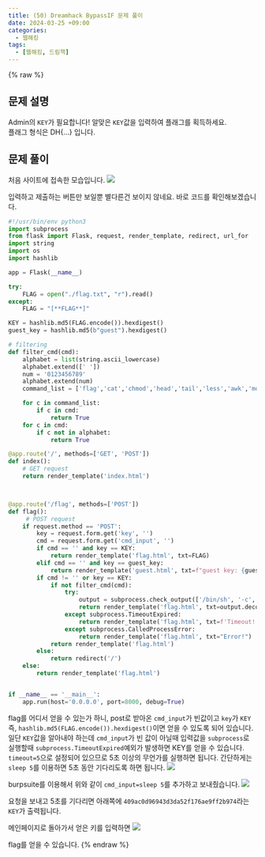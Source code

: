 ```yaml
---
title: (50) Dreamhack BypassIF 문제 풀이
date: 2024-03-25 +09:00
categories:
  - 웹해킹
tags:
  - [웹해킹, 드림핵]
---
```

{% raw %}
## 문제 설명
Admin의 `KEY`가 필요합니다! 알맞은 `KEY`값을 입력하여 플래그를 획득하세요.  
플래그 형식은 DH{...} 입니다.

## 문제 풀이
처음 사이트에 접속한 모습입니다.
![](https://kyuyeop.github.io/assets/img/post/50/1.png)

입력하고 제출하는 버튼만 보일뿐 별다른건 보이지 않네요. 바로 코드를 확인해보겠습니다.
```python
#!/usr/bin/env python3
import subprocess
from flask import Flask, request, render_template, redirect, url_for
import string
import os
import hashlib

app = Flask(__name__)

try:
    FLAG = open("./flag.txt", "r").read()
except:
    FLAG = "[**FLAG**]"

KEY = hashlib.md5(FLAG.encode()).hexdigest()
guest_key = hashlib.md5(b"guest").hexdigest()

# filtering
def filter_cmd(cmd):
    alphabet = list(string.ascii_lowercase)
    alphabet.extend([' '])
    num = '0123456789'
    alphabet.extend(num)
    command_list = ['flag','cat','chmod','head','tail','less','awk','more','grep']

    for c in command_list:
        if c in cmd:
            return True
    for c in cmd:
        if c not in alphabet:
            return True

@app.route('/', methods=['GET', 'POST'])
def index():
    # GET request
    return render_template('index.html')



@app.route('/flag', methods=['POST'])
def flag():
     # POST request
    if request.method == 'POST':
        key = request.form.get('key', '')
        cmd = request.form.get('cmd_input', '')
        if cmd == '' and key == KEY:
            return render_template('flag.html', txt=FLAG)
        elif cmd == '' and key == guest_key:
            return render_template('guest.html', txt=f"guest key: {guest_key}")
        if cmd != '' or key == KEY:
            if not filter_cmd(cmd):
                try:
                    output = subprocess.check_output(['/bin/sh', '-c', cmd], timeout=5)
                    return render_template('flag.html', txt=output.decode('utf-8'))
                except subprocess.TimeoutExpired:
                    return render_template('flag.html', txt=f'Timeout! Your key: {KEY}')
                except subprocess.CalledProcessError:
                    return render_template('flag.html', txt="Error!")
            return render_template('flag.html')
        else:
            return redirect('/')
    else: 
        return render_template('flag.html')


if __name__ == '__main__':
    app.run(host='0.0.0.0', port=8000, debug=True)
```
flag를 어디서 얻을 수 있는가 하니, post로 받아온 `cmd_input`가 빈값이고 `key`가 `KEY` 즉, `hashlib.md5(FLAG.encode()).hexdigest()`이면 얻을 수 있도록 되어 있습니다.  
일단 `KEY`값을 알아내야 하는데 `cmd_input`가 빈 값이 아닐때 입력값을 `subprocess`로 실행할때 `subprocess.TimeoutExpired`예외가 발생하면 KEY를 얻을 수 있습니다.  
`timeout=5`으로 설정되어 있으므로 5초 이상의 무언가를 실행하면 됩니다. 간단하게는 `sleep 5`를 이용하면 5초 동안 기다리도록 하면 됩니다.
![](https://kyuyeop.github.io/assets/img/post/50/2.png)

burpsuite를 이용해서 위와 같이 `cmd_input=sleep 5`를 추가하고 보내줬습니다.
![](https://kyuyeop.github.io/assets/img/post/50/3.png)

요청을 보내고 5초를 기다리면 아래쪽에 `409ac0d96943d3da52f176ae9ff2b974`라는 `KEY`가 출력됩니다.  
  
메인페이지로 돌아가서 얻은 키를 입력하면
![](https://kyuyeop.github.io/assets/img/post/50/3.png)

flag를 얻을 수 있습니다.
{% endraw %}